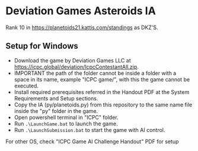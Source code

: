 ﻿# Deviation Games Asteroids IA 

Rank 10 in https://planetoids21.kattis.com/standings as DKZ'S.

## Setup for Windows
- Download the game by Deviation Games LLC at https://icpc.global/deviation/IcpcContestantAll.zip.
- IMPORTANT the path of the folder cannot be inside a folder with a space in its name, example "ICPC game/", with this the game cannot be executed.
- Install required prerequisites referred in the Handout PDF at the System Requirements and Setup sections.
- Copy the IA (py/planetoids.py) from this repository to the same name file inside the "py" folder in the game.
- Open powershell terminal in "ICPC" folder.
- Run `.\LaunchGame.bat` to launch the game.
- Run `.\LaunchSubmission.bat` to start the game with AI control.

For other OS, check "ICPC Game AI Challenge Handout" PDF for setup
